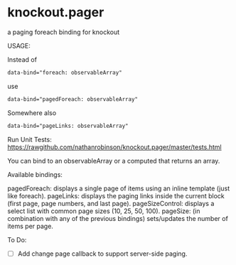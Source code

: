 knockout.pager
==============

a paging foreach binding for knockout


USAGE:

Instead of 
```HTML
data-bind="foreach: observableArray"
```
use 
```HTML
data-bind="pagedForeach: observableArray"
```

Somewhere also 
```HTML
data-bind="pageLinks: observableArray"
```

Run Unit Tests: https://rawgithub.com/nathanrobinson/knockout.pager/master/tests.html

You can bind to an observableArray or a computed that returns an array.

Available bindings:

  pagedForeach: displays a single page of items using an inline template (just like foreach).
  pageLinks: displays the paging links inside the current block (first page, page numbers, and last page).
  pageSizeControl: displays a select list with common page sizes (10, 25, 50, 100).
  pageSize: (in combination with any of the previous bindings) sets/updates the number of items per page.


To Do: 
- [ ] Add change page callback to support server-side paging.
